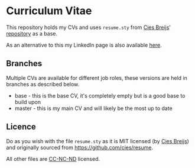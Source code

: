 # Curriculum Vitae

This repository holds my CVs and uses ```resume.sty``` from [Cies Breijs](https://github.com/cies)' [repository](https://github.com/cies/resume) as a base.

As an alternative to this my LinkedIn page is also available [here](https://www.linkedin.com/in/ajmills21a/).

## Branches

Multiple CVs are available for different job roles, these versions are held in branches as described below.

- base - this is the base CV, it's completely empty but is a good base to build upon
- master - this is my main CV and will likely be the most up to date

## Licence

Do as you wish with the file ```resume.sty``` as it is MIT licensed (by [Cies Breijs](https://github.com/cies)) and originally sourced from https://github.com/cies/resume.

All other files are [CC-NC-ND](http://creativecommons.org/licenses/by-nc-nd/3.0/) licensed.
